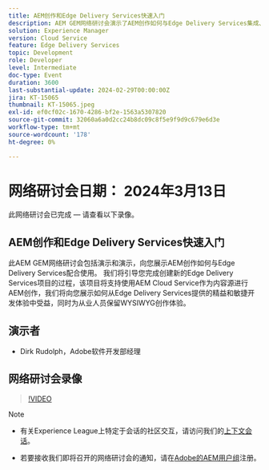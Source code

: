 ```yaml
---
title: AEM创作和Edge Delivery Services快速入门
description: AEM GEM网络研讨会演示了AEM创作如何与Edge Delivery Services集成、如何通过AEM Cloud Service创建项目以及如何维护WYSIWYG创作界面。
solution: Experience Manager
version: Cloud Service
feature: Edge Delivery Services
topic: Development
role: Developer
level: Intermediate
doc-type: Event
duration: 3600
last-substantial-update: 2024-02-29T00:00:00Z
jira: KT-15065
thumbnail: KT-15065.jpeg
exl-id: ef0cf02c-1670-4286-bf2e-1563a5307820
source-git-commit: 32060a6a0d2cc24b8dc09c8f5e9f9d9c679e6d3e
workflow-type: tm+mt
source-wordcount: '178'
ht-degree: 0%

---
```


# 网络研讨会日期： 2024年3月13日

此网络研讨会已完成 — 请查看以下录像。

## AEM创作和Edge Delivery Services快速入门

此AEM GEM网络研讨会包括演示和演示，向您展示AEM创作如何与Edge Delivery Services配合使用。 我们将引导您完成创建新的Edge Delivery Services项目的过程，该项目将支持使用AEM Cloud Service作为内容源进行AEM创作，我们将向您展示如何从Edge Delivery Services提供的精益和敏捷开发体验中受益，同时为从业人员保留WYSIWYG创作体验。

## 演示者

* Dirk Rudolph，Adobe软件开发部经理

## 网络研讨会录像

>[!VIDEO](https://video.tv.adobe.com/v/3427919/)

>[!NOTE]
> 
>* 有关Experience League上特定于会话的社区交互，请访问我们的[上下文会话](https://adobe.ly/3uIj6D7)。
>
>* 若要接收我们即将召开的网络研讨会的通知，请在[Adobe的AEM用户组](https://aem-augs.adobe.com/)注册。
